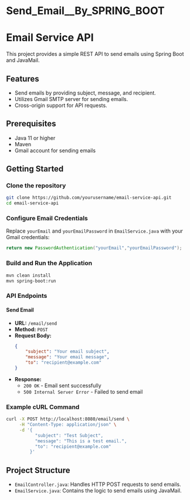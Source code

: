 # Send_Email__By_SPRING_BOOT


# Email Service API

This project provides a simple REST API to send emails using Spring Boot and JavaMail.

## Features

- Send emails by providing subject, message, and recipient.
- Utilizes Gmail SMTP server for sending emails.
- Cross-origin support for API requests.

## Prerequisites

- Java 11 or higher
- Maven
- Gmail account for sending emails

## Getting Started

### Clone the repository

```bash
git clone https://github.com/yourusername/email-service-api.git
cd email-service-api
```

### Configure Email Credentials

Replace `yourEmail` and `yourEmailPassword` in `EmailService.java` with your Gmail credentials:

```java
return new PasswordAuthentication("yourEmail","yourEmailPassword");
```

### Build and Run the Application

```bash
mvn clean install
mvn spring-boot:run
```

### API Endpoints

#### Send Email

- **URL:** `/email/send`
- **Method:** `POST`
- **Request Body:**
    ```json
    {
        "subject": "Your email subject",
        "message": "Your email message",
        "to": "recipient@example.com"
    }
    ```
- **Response:**
    - `200 OK` - Email sent successfully
    - `500 Internal Server Error` - Failed to send email

### Example cURL Command

```bash
curl -X POST http://localhost:8080/email/send \
     -H "Content-Type: application/json" \
     -d '{
           "subject": "Test Subject",
           "message": "This is a test email.",
           "to": "recipient@example.com"
         }'
```

## Project Structure

- `EmailController.java`: Handles HTTP POST requests to send emails.
- `EmailService.java`: Contains the logic to send emails using JavaMail.

